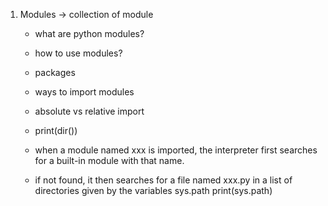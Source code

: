 1. Modules -> collection of module

   - what are python modules?
   - how to use modules?
   - packages
   - ways to import modules
   - absolute vs relative import

   - print(dir())

   - when a module named xxx is imported,
     the interpreter first searches for a built-in module with that name.
   - if not found, it then searches for a file named xxx.py in a list
     of directories given by the variables sys.path
     print(sys.path)
